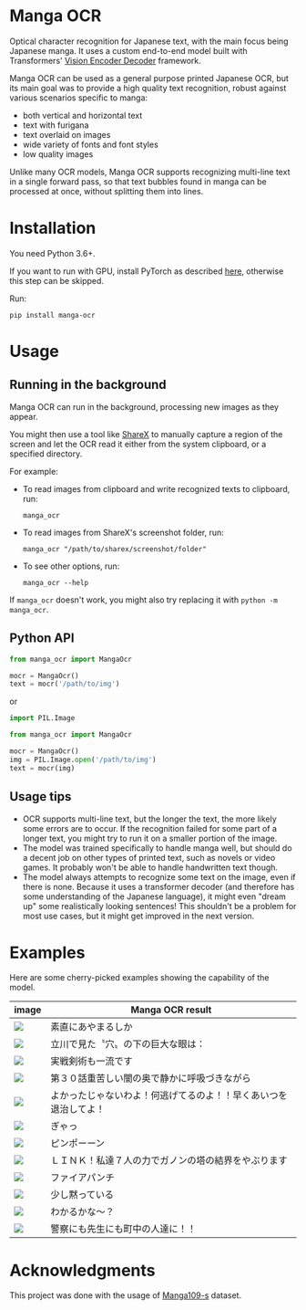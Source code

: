 # Manga OCR

Optical character recognition for Japanese text, with the main focus being Japanese manga.
It uses a custom end-to-end model built with Transformers' [Vision Encoder Decoder](https://huggingface.co/docs/transformers/model_doc/visionencoderdecoder) framework. 

Manga OCR can be used as a general purpose printed Japanese OCR, but its main goal was to provide a high quality
text recognition, robust against various scenarios specific to manga:
- both vertical and horizontal text
- text with furigana
- text overlaid on images
- wide variety of fonts and font styles
- low quality images

Unlike many OCR models, Manga OCR supports recognizing multi-line text in a single forward pass,
so that text bubbles found in manga can be processed at once, without splitting them into lines.

# Installation

You need Python 3.6+.

If you want to run with GPU, install PyTorch as described [here](https://pytorch.org/get-started/locally/#start-locally),
otherwise this step can be skipped.

Run:

```commandline
pip install manga-ocr
```

# Usage

## Running in the background

Manga OCR can run in the background, processing new images as they appear.

You might then use a tool like [ShareX](https://getsharex.com/) to manually capture a region of the screen and let the
OCR read it either from the system clipboard, or a specified directory.

For example:

- To read images from clipboard and write recognized texts to clipboard, run:
    ```commandline
    manga_ocr
    ```
- To read images from ShareX's screenshot folder, run:
    ```commandline
    manga_ocr "/path/to/sharex/screenshot/folder"
    ```
- To see other options, run:
    ```commandline
    manga_ocr --help
    ```

If `manga_ocr` doesn't work, you might also try replacing it with `python -m manga_ocr`.

## Python API

```python
from manga_ocr import MangaOcr

mocr = MangaOcr()
text = mocr('/path/to/img')
```

or

```python
import PIL.Image

from manga_ocr import MangaOcr

mocr = MangaOcr()
img = PIL.Image.open('/path/to/img')
text = mocr(img)
```

## Usage tips
- OCR supports multi-line text, but the longer the text, the more likely some errors are to occur.
  If the recognition failed for some part of a longer text, you might try to run it on a smaller portion of the image.
- The model was trained specifically to handle manga well, but should do a decent job on other types of printed text,
  such as novels or video games. It probably won't be able to handle handwritten text though. 
- The model always attempts to recognize some text on the image, even if there is none.
  Because it uses a transformer decoder (and therefore has some understanding of the Japanese language),
  it might even "dream up" some realistically looking sentences! This shouldn't be a problem for most use cases,
  but it might get improved in the next version.

# Examples

Here are some cherry-picked examples showing the capability of the model. 

| image                | Manga OCR result |
|----------------------|------------------|
| ![](examples/00.jpg) | 素直にあやまるしか |
| ![](examples/01.jpg) | 立川で見た〝穴〟の下の巨大な眼は： |
| ![](examples/02.jpg) | 実戦剣術も一流です |
| ![](examples/03.jpg) | 第３０話重苦しい闇の奥で静かに呼吸づきながら |
| ![](examples/04.jpg) | よかったじゃないわよ！何逃げてるのよ！！早くあいつを退治してよ！ |
| ![](examples/05.jpg) | ぎゃっ |
| ![](examples/06.jpg) | ピンポーーン |
| ![](examples/07.jpg) | ＬＩＮＫ！私達７人の力でガノンの塔の結界をやぶります |
| ![](examples/08.jpg) | ファイアパンチ |
| ![](examples/09.jpg) | 少し黙っている |
| ![](examples/10.jpg) | わかるかな〜？ |
| ![](examples/11.jpg) | 警察にも先生にも町中の人達に！！ |




# Acknowledgments

This project was done with the usage of [Manga109-s](http://www.manga109.org/en/download_s.html) dataset.
